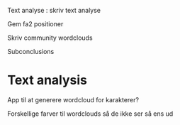 
Text analyse : skriv text analyse 

Gem fa2 positioner 

Skriv community wordclouds

Subconclusions

# Text analysis
App til at generere wordcloud for karakterer?

Forskellige farver til wordclouds så de ikke ser så ens ud

